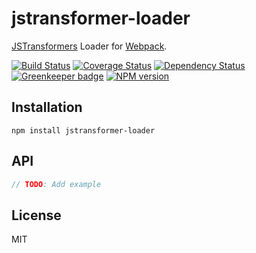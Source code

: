 # jstransformer-loader

[JSTransformers](http://github.com/jstransformers) Loader for [Webpack](http://webpack.github.io).

[![Build Status](https://img.shields.io/travis/jstransformers/jstransformer-loader/master.svg)](https://travis-ci.org/jstransformers/jstransformer-loader)
[![Coverage Status](https://img.shields.io/codecov/c/github/jstransformers/jstransformer-loader/master.svg)](https://codecov.io/gh/jstransformers/jstransformer-loader)
[![Dependency Status](https://img.shields.io/david/jstransformers/jstransformer-loader/master.svg)](http://david-dm.org/jstransformers/jstransformer-loader)
[![Greenkeeper badge](https://badges.greenkeeper.io/jstransformers/jstransformer-loader.svg)](https://greenkeeper.io/)
[![NPM version](https://img.shields.io/npm/v/jstransformer-loader.svg)](https://www.npmjs.org/package/jstransformer-loader)

## Installation

    npm install jstransformer-loader

## API

```js
// TODO: Add example
```

## License

MIT
